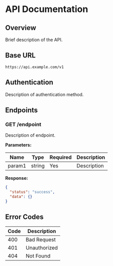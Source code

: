 # API Documentation

## Overview

Brief description of the API.

## Base URL

```
https://api.example.com/v1
```

## Authentication

Description of authentication method.

## Endpoints

### GET /endpoint

Description of endpoint.

**Parameters:**

| Name | Type | Required | Description |
|------|------|----------|-------------|
| param1 | string | Yes | Description |

**Response:**

```json
{
  "status": "success",
  "data": {}
}
```

## Error Codes

| Code | Description |
|------|-------------|
| 400 | Bad Request |
| 401 | Unauthorized |
| 404 | Not Found |